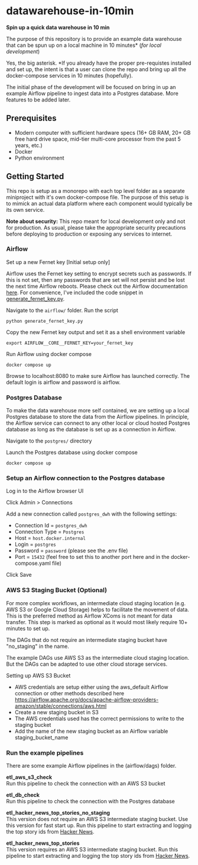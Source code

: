 # datawarehouse-in-10min

__Spin up a quick data warehouse in 10 min__

The purpose of this repository is to provide an example data warehouse
that can be spun up on a local machine in 10 minutes* (_for local development_)

Yes, the big asterisk. *If you already have the proper pre-requistes installed and set up, the intent is that a user can clone the repo and bring up all the docker-compose services in 10 minutes (hopefully).

The initial phase of the development will be focused on bring in up an example Airflow pipeline to ingest data into a Postgres database. More features to be added later.

## Prerequisites
- Modern computer with sufficient hardware specs (16+ GB RAM, 20+ GB free hard drive space, mid-tier multi-core processor from the past 5 years, etc.)
- Docker
- Python environment

## Getting Started
This repo is setup as a monorepo with each top level folder as a separate miniproject with it's own docker-compose file. The purpose of this setup is to mimick an actual data platform where each component would typically be its own service.

__Note about security:__ This repo meant for local development only and not for production. As usual, please take the appropriate security precautions before deploying to production or exposing any services to internet.

### Airflow

Set up a new Fernet key [Initial setup only]

Airflow uses the Fernet key setting to encrypt secrets such as passwords. If this is not set, then any passwords that are set will not persist and be lost the next time Airflow reboots. Please check out the Airflow documentation [here](https://airflow.apache.org/docs/apache-airflow/stable/administration-and-deployment/security/secrets/fernet.html). For convenience, I've included the code snippet in [generate_fernet_key.py](airflow/generate_fernet_key.py).

Navigate to the `airflow/` folder. Run the script

```
python generate_fernet_key.py
```

Copy the new Fernet key output and set it as a shell environment variable

```
export AIRFLOW__CORE__FERNET_KEY=your_fernet_key
```

Run Airflow using docker compose

```
docker compose up
```

Browse to localhost:8080 to make sure Airflow has launched correctly. The default login is airflow and password is airflow.

### Postgres Database

To make the data warehouse more self contained, we are setting up a local Postgres database to store the data from the Airflow pipelines. In principle, the Airflow service can connect to any other local or cloud hosted Postgres database as long as the database is set up as a connection in Airflow.

Navigate to the `postgres/` directory

Launch the Postgres database using docker compose

```
docker compose up
```

### Setup an Airflow connection to the Postgres database

Log in to the Airflow browser UI

Click Admin > Connections

Add a new connection called `postgres_dwh` with the following settings:
- Connection Id = `postgres_dwh`
- Connection Type = `Postgres`
- Host = `host.docker.internal`
- Login = `postgres`
- Password = `password` (please see the .env file)
- Port = `15432` (feel free to set this to another port here and in the docker-compose.yaml file)

Click Save

### AWS S3 Staging Bucket (Optional)

For more complex workflows, an intermediate cloud staging location (e.g. AWS S3 or Google Cloud Storage) helps to facilitate the movement of data. This is the preferred method as Airflow XComs is not meant for data transfer. This step is marked as optional as it would most likely require 10+ minutes to set up.

The DAGs that do not require an intermediate staging bucket have "no_staging" in the name.

The example DAGs use AWS S3 as the intermediate cloud staging location. But the DAGs can be adapted to use other cloud storage services.

Setting up AWS S3 Bucket 
- AWS credentials are setup either using the aws_default
    Airflow connection or other methods described here
https://airflow.apache.org/docs/apache-airflow-providers-amazon/stable/connections/aws.html
- Create a new staging bucket in S3
- The AWS credentials used has the correct permissions to write to the     staging bucket
- Add the name of the new staging bucket as an Airflow variable
    staging_bucket_name

### Run the example pipelines
There are some example Airflow pipelines in the (airflow/dags) folder.

__etl_aws_s3_check__ <br>
Run this pipeline to check the connection with an AWS S3 bucket

__etl_db_check__ <br>
Run this pipeline to check the connection with the Postgres database


__etl_hacker_news_top_stories_no_staging__ <br>
This version does not require an AWS S3 intermediate staging bucket. Use this version for fast start up.
Run this pipeline to start extracting and logging the top story ids from [Hacker News](https://news.ycombinator.com/).

__etl_hacker_news_top_stories__ <br>
This version requires an AWS S3 intermediate staging bucket.
Run this pipeline to start extracting and logging the top story ids from [Hacker News](https://news.ycombinator.com/).
